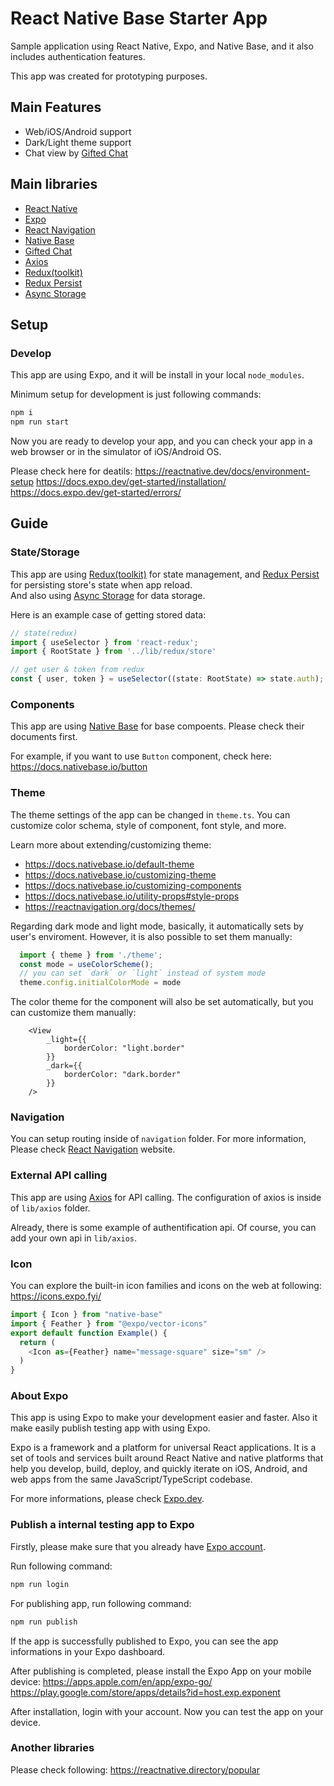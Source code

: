 # React Native Base Starter App

Sample application using React Native, Expo, and Native Base, and it also includes authentication features.

This app was created for prototyping purposes.

## Main Features

 - Web/iOS/Android support
 - Dark/Light theme support
 - Chat view by [Gifted Chat](https://github.com/FaridSafi/react-native-gifted-chat)

## Main libraries

 - [React Native](https://reactnative.dev/)
 - [Expo](https://expo.dev/)
 - [React Navigation](https://reactnavigation.org/)
 - [Native Base](https://nativebase.io/)
 - [Gifted Chat](https://github.com/FaridSafi/react-native-gifted-chat)
 - [Axios](https://axios-http.com/)
 - [Redux(toolkit)](https://redux-toolkit.js.org/)
 - [Redux Persist](https://github.com/rt2zz/redux-persist)
 - [Async Storage](https://react-native-async-storage.github.io/async-storage/)


## Setup

### Develop

This app are using Expo, and it will be install in your local `node_modules`.

Minimum setup for development is just following commands:

```bash
npm i
npm run start
```

Now you are ready to develop your app, and you can check your app in a web browser or in the simulator of iOS/Android OS.

Please check here for deatils:
https://reactnative.dev/docs/environment-setup
https://docs.expo.dev/get-started/installation/
https://docs.expo.dev/get-started/errors/

## Guide

### State/Storage

This app are using [Redux(toolkit)](https://redux-toolkit.js.org/) for state management, and [Redux Persist](https://github.com/rt2zz/redux-persist) for persisting store's state when app reload.  
And also using [Async Storage](https://react-native-async-storage.github.io/async-storage/) for data storage.


Here is an example case of getting stored data:
```ts
// state(redux)
import { useSelector } from 'react-redux';
import { RootState } from '../lib/redux/store'

// get user & token from redux
const { user, token } = useSelector((state: RootState) => state.auth);
```

### Components

This app are using [Native Base](https://docs.nativebase.io) for base compoents.
Please check their documents first.

For example, if you want to use `Button` component, check here:
https://docs.nativebase.io/button


### Theme

The theme settings of the app can be changed in `theme.ts`.
You can customize color schema, style of component, font style, and more.

Learn more about extending/customizing theme:
 - https://docs.nativebase.io/default-theme
 - https://docs.nativebase.io/customizing-theme
 - https://docs.nativebase.io/customizing-components
 - https://docs.nativebase.io/utility-props#style-props
 - https://reactnavigation.org/docs/themes/

Regarding dark mode and light mode, basically, it automatically sets by user's enviroment.
However, it is also possible to set them manually:

```ts
  import { theme } from './theme';
  const mode = useColorScheme();
  // you can set `dark` or `light` instead of system mode
  theme.config.initialColorMode = mode
```

The color theme for the component will also be set automatically, but you can customize them manually:

```tsx
    <View
        _light={{
            borderColor: "light.border"
        }}
        _dark={{
            borderColor: "dark.border"
        }}
    />
```


### Navigation

You can setup routing inside of `navigation` folder.
For more information, Please check [React Navigation](https://reactnavigation.org/) website.


### External API calling

This app are using [Axios](https://axios-http.com/) for API calling.
The configuration of axios is inside of `lib/axios` folder.

Already, there is some example of authentification api.
Of course, you can add your own api in `lib/axios`.

### Icon

You can explore the built-in icon families and icons on the web at following:
https://icons.expo.fyi/

```ts
import { Icon } from "native-base"
import { Feather } from "@expo/vector-icons"
export default function Example() {
  return (
    <Icon as={Feather} name="message-square" size="sm" />
  )
}
```

### About Expo

This app is using Expo to make your development easier and faster.
Also it make easily publish testing app with using Expo.

Expo is a framework and a platform for universal React applications. It is a set of tools and services built around React Native and native platforms that help you develop, build, deploy, and quickly iterate on iOS, Android, and web apps from the same JavaScript/TypeScript codebase.

For more informations, please check [Expo.dev](https://docs.expo.dev/).

### Publish a internal testing app to Expo

Firstly, please make sure that you already have [Expo account](https://expo.dev/).

Run following command:

```bash
npm run login
```

For publishing app, run following command:

```bash
npm run publish
```

If the app is successfully published to Expo, you can see the app informations in your Expo dashboard.

After publishing is completed, please install the Expo App on your mobile device:
https://apps.apple.com/en/app/expo-go/
https://play.google.com/store/apps/details?id=host.exp.exponent

After installation, login with your account.
Now you can test the app on your device.

### Another libraries

Please check following:
https://reactnative.directory/popular


